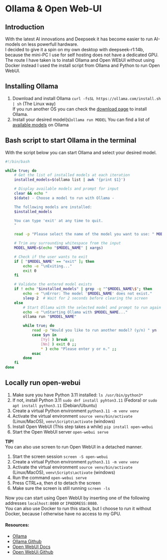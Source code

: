 # Ollama & Open Web-UI

## Introduction
With the latest AI innovations and Deepseek it has become easier to run AI-models on less powerfull hardware.  
I decided to give it a spin on my own desktop with deepseek-r1:14b, because the mini-PC I use for self hosting does not have a dedicated GPU.  
The route I have taken is to install Ollama and Open WEbUI without using Docker instead I used the install script from Ollama and Python to run Open WebUI.  
  
## Installing Ollama
1. Download and install Ollama `curl -fsSL https://ollama.com/install.sh | sh` (The Linux way)  
If you run another OS you can check the [download page](https://ollama.com/download) to install Ollama.
2. Install your desired model(s)`ollama run MODEL`
You can find a list of [available models](https://ollama.com/search) on Ollama
  
## Bash script to start Ollama in the terminal
With the script below you can start Ollama and select your desired model.  
  
```bash
#!/bin/bash

while true; do
    # Get the list of installed models at each iteration
    installed_models=$(ollama list | awk '{print $1}')

    # Display available models and prompt for input
    clear && echo "
    $(date) - Choose a model to run with Ollama -

    The following models are installed:
    $installed_models

    You can type 'exit' at any time to quit.
    "

    read -p "Please select the name of the model you want to use: " MODEL_NAME

    # Trim any surrounding whitespace from the input
    MODEL_NAME=$(echo "$MODEL_NAME" | xargs)

    # Check if the user wants to exit
    if [ "$MODEL_NAME" == "exit" ]; then
        echo -e "\nExiting..."
        exit 0
    fi

    # Validate the entered model exists
    if ! echo "$installed_models" | grep -q "^$MODEL_NAME\$"; then
        echo -e "\nError: The model '$MODEL_NAME' does not exist."
        sleep 2  # Wait for 2 seconds before clearing the screen
    else
        # Start Ollama with the selected model and prompt to run again or exit
        echo -e "\nStarting Ollama with $MODEL_NAME..."
        ollama run "$MODEL_NAME"

        while true; do
            read -p "Would you like to run another model? (y/n) " yn
            case $yn in
                [Yy] ) break ;;
                [Nn] ) exit 0 ;;
                * ) echo "Please enter y or n." ;;
            esac
        done
    fi
done
```
  
## Locally run open-webui
1. Make sure you have Python 3.11 installed: `ls /usr/bin/python3*`
2. If not, install Python 3.11 `sudo dnf install pyhton3.11` (Fedora) or `sudo apt install python3.11` (Debian/Ubuntu)
3. Create a virtual Python environment `python3.11 -m venv venv`
4. Activate the virtual environment `source venv/bin/activate` (Linux/MacOS), `venv\Scripts\activate` (windows)
5. Install Open WebUI (This step takes a while) `pip install open-webui`
6. Start the Open WebUI server `open-webui serve`
  
**TIP!**  
You can also use screen to run Open WebUI in a detached manner.  
  
1. Start the screen session `screen -S open-webui`
2. Create a virtual Python environment `python3.11 -m venv venv`
3. Activate the virtual environment `source venv/bin/activate` (Linux/MacOS), `venv\Scripts\activate` (windows)
4. Run the command `open-webui serve`
5. Press CTRL+a, then d to detach the screen
6. Make sure the screen is still running `screen -ls`
  
Now you can start using Open WebUI by inserting one of the following addresses `localhost:8080` or `IPADDRESS:8080`.  
You can also use Docker to run this stack, but I choose to run it without Docker, because I otherwise have no access to my GPU.  
  
#### Resources:
- [Ollama](https://ollama.com/)
- [Ollama Github](https://github.com/ollama/ollama)
- [Open WebUI Docs](https://docs.openwebui.com/)
- [Open WebUi Github](https://github.com/open-webui/open-webui)